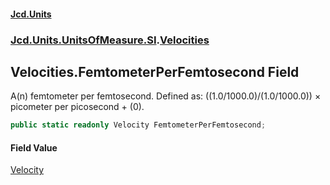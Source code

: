 #### [Jcd.Units](index.md 'index')
### [Jcd.Units.UnitsOfMeasure.SI](Jcd.Units.UnitsOfMeasure.SI.md 'Jcd.Units.UnitsOfMeasure.SI').[Velocities](Velocities.md 'Jcd.Units.UnitsOfMeasure.SI.Velocities')

## Velocities.FemtometerPerFemtosecond Field

A(n) femtometer per femtosecond. Defined as: ((1.0/1000.0)/(1.0/1000.0)) × picometer per picosecond + (0).

```csharp
public static readonly Velocity FemtometerPerFemtosecond;
```

#### Field Value
[Velocity](Velocity.md 'Jcd.Units.UnitTypes.Velocity')